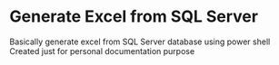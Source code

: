 # Generate Excel from SQL Server
Basically generate excel from SQL Server database using power shell </br>
Created just for personal documentation purpose
